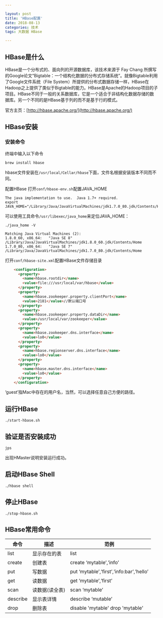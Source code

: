 ```yaml
---

layout: post 
title: 'HBase配置'
date: 2018-08-13 
categories: 技术 
tags: 大数据 HBase 

---
```

## HBase是什么
HBase是一个分布式的、面向列的开源数据库，该技术来源于 Fay Chang 所撰写的Google论文“Bigtable：一个结构化数据的分布式存储系统”。就像Bigtable利用了Google文件系统（File System）所提供的分布式数据存储一样，HBase在Hadoop之上提供了类似于Bigtable的能力。HBase是Apache的Hadoop项目的子项目。HBase不同于一般的关系数据库，它是一个适合于非结构化数据存储的数据库。另一个不同的是HBase基于列的而不是基于行的模式。

官方主页：[http://hbase.apache.org/](http://hbase.apache.org/)

## HBase安装
### 安装命令
终端中输入以下命令

	brew install hbase   
	
hbase文件安装在`/usr/local/Cellar/hbase`下面，文件名根据安装版本不同而不同。

配置HBase
打开`conf/hbase-env.sh`配置JAVA_HOME

	The java implementation to use.  Java 1.7+ required.
	export JAVA_HOME="/Library/Java/JavaVirtualMachines/jdk1.7.0_80.jdk/Contents/Home"
	
可以使用工具命令`/usr/libexec/java_home`来定位JAVA_HOME：

	./java_home -V

	Matching Java Virtual Machines (2):
    1.8.0_60, x86_64:	"Java SE 8"	/Library/Java/JavaVirtualMachines/jdk1.8.0_60.jdk/Contents/Home
    1.7.0_80, x86_64:	"Java SE 7"	/Library/Java/JavaVirtualMachines/jdk1.7.0_80.jdk/Contents/Home
    
打开`conf/hbase-site.xml`配置HBase文件存储目录

```html
	<configuration>
	  <property>
	    <name>hbase.rootdir</name>
	    <value>file:///usr/local/var/hbase</value>
	  </property>
	  <property>
	    <name>hbase.zookeeper.property.clientPort</name>
	    <value>2181</value>//默认端口号
	  </property>
	  <property>
	    <name>hbase.zookeeper.property.dataDir</name>
	    <value>/usr/local/var/zookeeper</value>
	  </property>
	  <property>
	    <name>hbase.zookeeper.dns.interface</name>
	    <value>lo0</value>
	  </property>
	  <property>
	    <name>hbase.regionserver.dns.interface</name>
	    <value>lo0</value>
	  </property>
	  <property>
	    <name>hbase.master.dns.interface</name>
	    <value>lo0</value>
	  </property>
	</configuration>
```	
	
‘guest’指Mac中存在的用户名，当然，可以选择任意自己方便的路径。

## 运行HBase

	./start-hbase.sh
	
## 验证是否安装成功

	jps
	
出现HMaster说明安装运行成功。

## 启动HBase Shell

	./hbase shell
	
## 停止HBase

	./stop-hbase.sh
	
## HBase常用命令

命令|	描述|	范例|
--- | --- | ---
list|	显示存在的表|	list
create|	创建表|	create ‘mytable’,’info’
put	|写数据|	put ‘mytable’,’first’,’info:bar’,’hello’
get|	读数据|	get ‘mytable’,’first’
scan|	读数据(读全表)|	scan ‘mytable’
describe|	显示表详情|	describe ‘mutable’
drop|删除表|disable 'mytable' drop 'mytable'